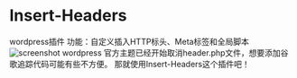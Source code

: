 # Insert-Headers
wordpress插件
功能：自定义插入HTTP标头、Meta标签和全局脚本
![screenshot](https://github.com/user-attachments/assets/16d51bf7-820c-4f69-99bd-f26bbfa87148)
wordpress 官方主题已经开始取消header.php文件，想要添加谷歌追踪代码可能有些不方便。
那就使用Insert-Headers这个插件吧！
